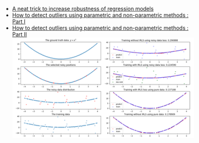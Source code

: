 - [A neat trick to increase robustness of regression models](https://clevertap.com/blog/a-neat-trick-to-increase-robustness-of-regression-models/)
- [How to detect outliers using parametric and non-parametric methods : Part I](https://clevertap.com/blog/how-to-detect-outliers-using-parametric-methods-and-non-parametric-methods/?utm_source=ref_article_l1)
- [How to detect outliers using parametric and non-parametric methods : Part II](https://clevertap.com/blog/how-to-detect-outliers-using-parametric-and-non-parametric-methods-part-ii/?utm_source=ref_article_l1)
![result](regression_result.png)

